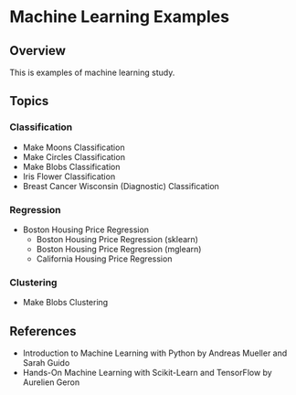# Machine Learning Examples

## Overview

This is examples of machine learning study.

## Topics

### Classification

- Make Moons Classification
- Make Circles Classification
- Make Blobs Classification
- Iris Flower Classification
- Breast Cancer Wisconsin (Diagnostic) Classification

### Regression

- Boston Housing Price Regression
    - Boston Housing Price Regression (sklearn)
    - Boston Housing Price Regression (mglearn)
    - California Housing Price Regression

### Clustering

- Make Blobs Clustering

## References

- Introduction to Machine Learning with Python by Andreas Mueller and Sarah Guido
- Hands-On Machine Learning with Scikit-Learn and TensorFlow by Aurelien Geron
